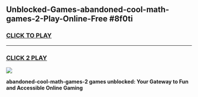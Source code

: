 
## Unblocked-Games-abandoned-cool-math-games-2-Play-Online-Free #8f0ti
<h3>
<a href="https://us.freeplayer.one?title=abandoned-cool-math-games-2&ref=10M">CLICK TO PLAY</a></h3>
<hr>

<h3>
<a href="https://us.freeplayer.one?title=abandoned-cool-math-games-2&ref=10M">CLICK 2 PLAY</a>
  
</h3>

<a href="https://us.freeplayer.one?title=abandoned-cool-math-games-2&ref=10M"><img src="https://clearcache.store/games.png"></a>


**abandoned-cool-math-games-2 games unblocked: Your Gateway to Fun and Accessible Online Gaming**
